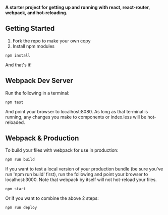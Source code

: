 **A starter project for getting up and running with react, react-router, webpack, and hot-reloading.**

## Getting Started
1. Fork the repo to make your own copy
2. Install npm modules

```
npm install
```

And that's it!

## Webpack Dev Server
Run the following in a terminal:

```
npm test
```

And point your browser to localhost:8080. As long as that terminal is running, any changes you make to components or index.less will be hot-reloaded.

## Webpack & Production
To build your files with webpack for use in production:

```
npm run build
```

If you want to test a local version of your production bundle (be sure you've run 'npm run build' first), run the following and point your browser to localhost:3000. Note that webpack by itself will not hot-reload your files.

```
npm start
```

Or if you want to combine the above 2 steps:

```
npm run deploy
```
